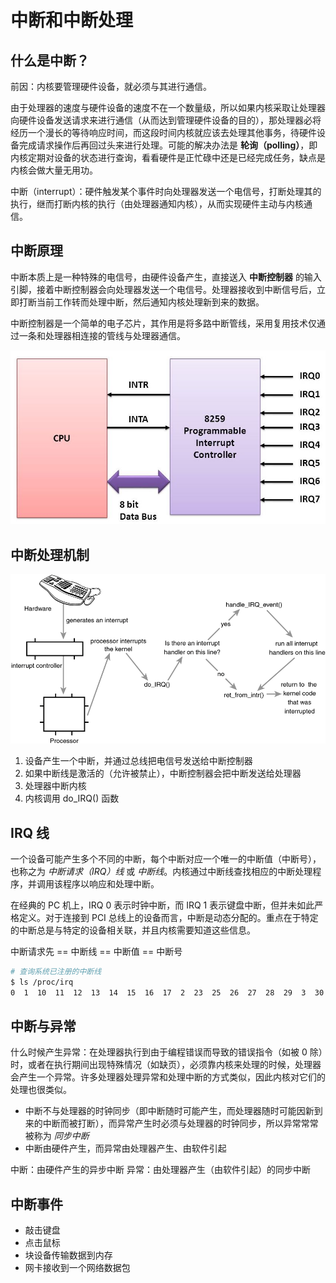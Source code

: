 # 中断和中断处理

## 什么是中断？

前因：内核要管理硬件设备，就必须与其进行通信。

由于处理器的速度与硬件设备的速度不在一个数量级，所以如果内核采取让处理器向硬件设备发送请求来进行通信（从而达到管理硬件设备的目的），那处理器必将经历一个漫长的等待响应时间，而这段时间内核就应该去处理其他事务，待硬件设备完成请求操作后再回过头来进行处理。可能的解决办法是 **轮询（polling）**，即内核定期对设备的状态进行查询，看看硬件是正忙碌中还是已经完成任务，缺点是内核会做大量无用功。

中断（interrupt）：硬件触发某个事件时向处理器发送一个电信号，打断处理其的执行，继而打断内核的执行（由处理器通知内核），从而实现硬件主动与内核通信。

## 中断原理

中断本质上是一种特殊的电信号，由硬件设备产生，直接送入 **中断控制器** 的输入引脚，接着中断控制器会向处理器发送一个电信号。处理器接收到中断信号后，立即打断当前工作转而处理中断，然后通知内核处理新到来的数据。

中断控制器是一个简单的电子芯片，其作用是将多路中断管线，采用复用技术仅通过一条和处理器相连接的管线与处理器通信。

![8259 中断控制器](.images/8259-interrupt-controller.jpg)

## 中断处理机制

![中断从硬件到内核的路由](.images/interrupt.gif)

1. 设备产生一个中断，并通过总线把电信号发送给中断控制器
2. 如果中断线是激活的（允许被禁止），中断控制器会把中断发送给处理器
3. 处理器中断内核
4. 内核调用 do_IRQ() 函数

## IRQ 线

一个设备可能产生多个不同的中断，每个中断对应一个唯一的中断值（中断号），也称之为 _中断请求（IRQ）线_ 或 _中断线_。内核通过中断线查找相应的中断处理程序，并调用该程序以响应和处理中断。

在经典的 PC 机上，IRQ 0 表示时钟中断，而 IRQ 1 表示键盘中断，但并未如此严格定义。对于连接到 PCI 总线上的设备而言，中断是动态分配的。重点在于特定的中断总是与特定的设备相关联，并且内核需要知道这些信息。

中断请求先 == 中断线 == 中断值 == 中断号

```sh
# 查询系统已注册的中断线
$ ls /proc/irq
0  1  10  11  12  13  14  15  16  17  2  23  25  26  27  28  29  3  30  4  5  6  7  8  9  default_smp_affinity
```

## 中断与异常

什么时候产生异常：在处理器执行到由于编程错误而导致的错误指令（如被 0 除）时，或者在执行期间出现特殊情况（如缺页），必须靠内核来处理的时候，处理器会产生一个异常。许多处理器处理异常和处理中断的方式类似，因此内核对它们的处理也很类似。

* 中断不与处理器的时钟同步（即中断随时可能产生，而处理器随时可能因新到来的中断而被打断），而异常产生时必须与处理器的时钟同步，所以异常常常被称为 _同步中断_
* 中断由硬件产生，而异常由处理器产生、由软件引起

中断：由硬件产生的异步中断
异常：由处理器产生（由软件引起）的同步中断

## 中断事件

* 敲击键盘
* 点击鼠标
* 块设备传输数据到内存
* 网卡接收到一个网络数据包


